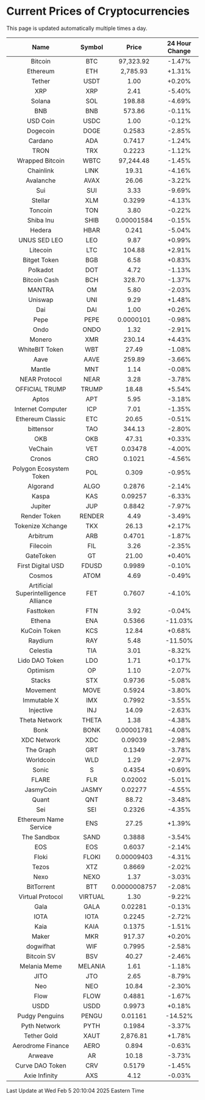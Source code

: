 # Current Prices of Cryptocurrencies
This page is updated automatically multiple times a day.

| Name | Symbol | Price | 24 Hour Change |
| :---: |:---:| :---: | :---: |
| Bitcoin | BTC | 97,323.92 | -1.47% |
| Ethereum | ETH | 2,785.93 | +1.31% |
| Tether | USDT | 1.00 | +0.20% |
| XRP | XRP | 2.41 | -5.40% |
| Solana | SOL | 198.88 | -4.69% |
| BNB | BNB | 573.86 | -0.11% |
| USD Coin | USDC | 1.00 | -0.12% |
| Dogecoin | DOGE | 0.2583 | -2.85% |
| Cardano | ADA | 0.7417 | -1.24% |
| TRON | TRX | 0.2223 | -1.12% |
| Wrapped Bitcoin | WBTC | 97,244.48 | -1.45% |
| Chainlink | LINK | 19.31 | -4.16% |
| Avalanche | AVAX | 26.06 | -3.22% |
| Sui | SUI | 3.33 | -9.69% |
| Stellar | XLM | 0.3299 | -4.13% |
| Toncoin | TON | 3.80 | -0.22% |
| Shiba Inu | SHIB | 0.00001584 | -0.15% |
| Hedera | HBAR | 0.241 | -5.04% |
| UNUS SED LEO | LEO | 9.87 | +0.99% |
| Litecoin | LTC | 104.88 | +2.91% |
| Bitget Token | BGB | 6.58 | +0.83% |
| Polkadot | DOT | 4.72 | -1.13% |
| Bitcoin Cash | BCH | 328.70 | -1.37% |
| MANTRA | OM | 5.80 | -2.03% |
| Uniswap | UNI | 9.29 | +1.48% |
| Dai | DAI | 1.00 | +0.26% |
| Pepe | PEPE | 0.0000101 | -0.98% |
| Ondo | ONDO | 1.32 | -2.91% |
| Monero | XMR | 230.14 | +4.43% |
| WhiteBIT Token | WBT | 27.49 | -1.08% |
| Aave | AAVE | 259.89 | -3.66% |
| Mantle | MNT | 1.14 | -0.08% |
| NEAR Protocol | NEAR | 3.28 | -3.78% |
| OFFICIAL TRUMP | TRUMP | 18.48 | +5.54% |
| Aptos | APT | 5.95 | -3.18% |
| Internet Computer | ICP | 7.01 | -1.35% |
| Ethereum Classic | ETC | 20.65 | -0.51% |
| bittensor | TAO | 344.13 | -2.80% |
| OKB | OKB | 47.31 | +0.33% |
| VeChain | VET | 0.03478 | -4.00% |
| Cronos | CRO | 0.1021 | -4.56% |
| Polygon Ecosystem Token | POL | 0.309 | -0.95% |
| Algorand | ALGO | 0.2876 | -2.14% |
| Kaspa | KAS | 0.09257 | -6.33% |
| Jupiter | JUP | 0.8842 | -7.97% |
| Render Token | RENDER | 4.49 | -3.49% |
| Tokenize Xchange | TKX | 26.13 | +2.17% |
| Arbitrum | ARB | 0.4701 | -1.87% |
| Filecoin | FIL | 3.26 | -2.35% |
| GateToken | GT | 21.00 | +0.40% |
| First Digital USD | FDUSD | 0.9989 | -0.10% |
| Cosmos | ATOM | 4.69 | -0.49% |
| Artificial Superintelligence Alliance | FET | 0.7607 | -4.10% |
| Fasttoken | FTN | 3.92 | -0.04% |
| Ethena | ENA | 0.5366 | -11.03% |
| KuCoin Token | KCS | 12.84 | +0.68% |
| Raydium | RAY | 5.48 | -11.50% |
| Celestia | TIA | 3.01 | -8.32% |
| Lido DAO Token | LDO | 1.71 | +0.17% |
| Optimism | OP | 1.10 | -2.07% |
| Stacks | STX | 0.9736 | -5.08% |
| Movement | MOVE | 0.5924 | -3.80% |
| Immutable X | IMX | 0.7992 | -3.55% |
| Injective | INJ | 14.09 | -2.63% |
| Theta Network | THETA | 1.38 | -4.38% |
| Bonk | BONK | 0.00001781 | -4.08% |
| XDC Network | XDC | 0.09039 | -2.98% |
| The Graph | GRT | 0.1349 | -3.78% |
| Worldcoin | WLD | 1.29 | -2.97% |
| Sonic | S | 0.4354 | +0.69% |
| FLARE | FLR | 0.02002 | -5.01% |
| JasmyCoin | JASMY | 0.02277 | -4.55% |
| Quant | QNT | 88.72 | -3.48% |
| Sei | SEI | 0.2326 | -4.35% |
| Ethereum Name Service | ENS | 27.25 | +1.39% |
| The Sandbox | SAND | 0.3888 | -3.54% |
| EOS | EOS | 0.6037 | -2.14% |
| Floki | FLOKI | 0.00009403 | -4.31% |
| Tezos | XTZ | 0.8669 | -2.02% |
| Nexo | NEXO | 1.37 | -3.03% |
| BitTorrent | BTT | 0.0000008757 | -2.08% |
| Virtual Protocol | VIRTUAL | 1.30 | -9.22% |
| Gala | GALA | 0.02281 | -0.13% |
| IOTA | IOTA | 0.2245 | -2.72% |
| Kaia | KAIA | 0.1375 | -1.51% |
| Maker | MKR | 917.37 | +0.20% |
| dogwifhat | WIF | 0.7995 | -2.58% |
| Bitcoin SV | BSV | 40.27 | -2.46% |
| Melania Meme | MELANIA | 1.61 | -1.18% |
| JITO | JTO | 2.65 | -8.79% |
| Neo | NEO | 10.84 | -2.30% |
| Flow | FLOW | 0.4881 | -1.67% |
| USDD | USDD | 0.9973 | +0.18% |
| Pudgy Penguins | PENGU | 0.01161 | -14.52% |
| Pyth Network | PYTH | 0.1984 | -3.37% |
| Tether Gold | XAUT | 2,876.81 | +1.78% |
| Aerodrome Finance | AERO | 0.894 | -0.63% |
| Arweave | AR | 10.18 | -3.73% |
| Curve DAO Token | CRV | 0.5179 | -1.45% |
| Axie Infinity | AXS | 4.12 | -0.03% |

Last Update at Wed Feb  5 20:10:04 2025 Eastern Time